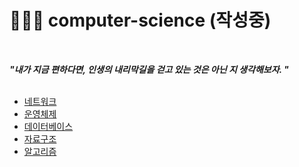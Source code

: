 # 👨🏻‍💻 computer-science (작성중)
<br>

**_"내가 지금 편하다면, 인생의 내리막길을 걷고 있는 것은 아닌 지 생각해보자. "_**  
<br>

<ul>
  <li> <a href = "https://github.com/opdshe/computer-science/tree/main/Network"> 네트워크 </a></li>
  <li> <a href = "https://github.com/opdshe/computer-science/tree/main/OS"> 운영체제 </a></li>
  <li> <a href = "https://github.com/opdshe/computer-science/tree/main/Database"> 데이터베이스 </a></li> 
  <li> <a href = "https://github.com/opdshe/computer-science/tree/main/DataStructure"> 자료구조 </a></li> 
  <li> <a href = "https://github.com/opdshe/computer-science/tree/main/Algorithm"> 알고리즘 </a></li> 
</ul>
